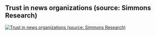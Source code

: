 ## Trust in news organizations (source: Simmons Research)



<div class='tableauPlaceholder' id='viz1667941032638' style='position: relative'>
  <noscript>
    <a href='#'><img alt='Trust in news organizations (source: Simmons Research) ' src='https:&#47;&#47;public.tableau.com&#47;static&#47;images&#47;Ra&#47;RankingWorkbook&#47;Sheet1&#47;1_rss.png' style='border: none' /></a>
  </noscript><object class='tableauViz'  style='display:none;'><param name='host_url' value='https%3A%2F%2Fpublic.tableau.com%2F' /> <param name='embed_code_version' value='3' /> 
  <param name='site_root' value='' /><param name='name' value='RankingWorkbook&#47;Sheet1' /><param name='tabs' value='no' /><param name='toolbar' value='yes' /><param name='static_image' value='https:&#47;&#47;public.tableau.com&#47;static&#47;images&#47;Ra&#47;RankingWorkbook&#47;Sheet1&#47;1.png' /> <param name='animate_transition' value='yes' /><param name='display_static_image' value='yes' /><param name='display_spinner' value='yes' /><param name='display_overlay' value='yes' /><param name='display_count' value='yes' /><param name='language' value='en-US' /><param name='filter' value='publish=yes' />
  </object>
</div>                
<script type='text/javascript'>                    
  var divElement = document.getElementById('viz1667941032638');                    
  var vizElement = divElement.getElementsByTagName('object')[0];                    
  vizElement.style.width='100%';vizElement.style.height=(divElement.offsetWidth*0.75)+'px';                    
  var scriptElement = document.createElement('script');                    
  scriptElement.src = 'https://public.tableau.com/javascripts/api/viz_v1.js';                    
  vizElement.parentNode.insertBefore(scriptElement, vizElement);                
</script>
